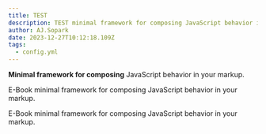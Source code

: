 ```yaml
---
title: TEST
description: TEST minimal framework for composing JavaScript behavior in your markup.
author: AJ.Sopark
date: 2023-12-27T10:12:18.109Z
tags:
  - config.yml
---
```

**Minimal framework for composing** JavaScript behavior in your markup.

E-Book minimal framework for composing JavaScript behavior in your markup.

E-Book minimal framework for composing JavaScript behavior in your markup.